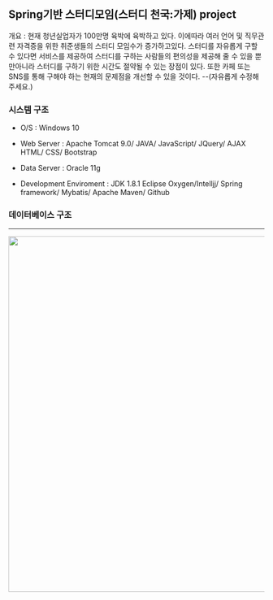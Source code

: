 ## Spring기반 스터디모임(스터디 천국:가제) project
개요 : 현재 청년실업자가 100만명 육박에 육박하고 있다. 이에따라 여러 언어 및 직무관련 자격증을 위한 취준생들의 스터디 모임수가 증가하고있다. 스터디를 자유롭게 구할 수 있다면 서비스를 제공하여 스터디를 구하는 사람들의 편의성을 제공해 줄 수 있을 뿐만아니라 스터디를 구하기 위한 시간도 절약될 수 있는 장점이 있다. 또한 카페 또는 SNS를 통해 구해야 하는 현재의 문제점을 개선할 수 있을 것이다. --(자유롭게 수정해주세요.)

### 시스템 구조
* O/S : Windows 10

* Web Server : Apache Tomcat 9.0/ 
               JAVA/ 
               JavaScript/ JQuery/ AJAX
               HTML/ CSS/ Bootstrap

* Data Server : Oracle 11g

* Development Enviroment : JDK 1.8.1 Eclipse Oxygen/Intelljj/ 
                           Spring framework/ Mybatis/ Apache Maven/ 
                           Github
       
       
       
### 데이터베이스 구조

----------------------------------------------------

<img width="700" src="https://user-images.githubusercontent.com/32103362/59747692-5c311580-92b4-11e9-8009-4dbdc5d9b2f5.png">
